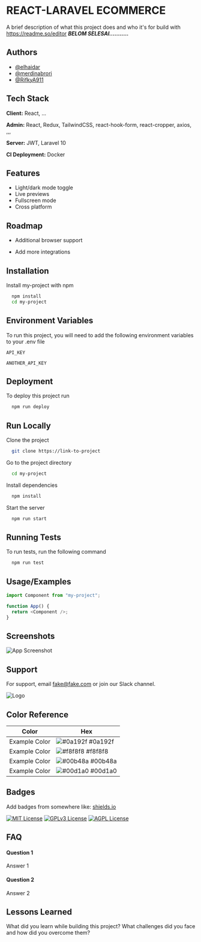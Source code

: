 # REACT-LARAVEL ECOMMERCE

A brief description of what this project does and who it's for
build with https://readme.so/editor
**_BELOM SELESAI..........._**

## Authors

- [@elhaidar](https://github.com/elhaidar)
- [@merdinabrori](https://github.com/merdinabrori)
- [@RifkyA911](https://github.com/RifkyA911)

## Tech Stack

**Client:** React, ...

**Admin:** React, Redux, TailwindCSS, react-hook-form, react-cropper, axios, ,,,

**Server:** JWT, Laravel 10

**CI Deployment:** Docker

## Features

- Light/dark mode toggle
- Live previews
- Fullscreen mode
- Cross platform

## Roadmap

- Additional browser support

- Add more integrations

## Installation

Install my-project with npm

```bash
  npm install
  cd my-project
```

## Environment Variables

To run this project, you will need to add the following environment variables to your .env file

`API_KEY`

`ANOTHER_API_KEY`

## Deployment

To deploy this project run

```bash
  npm run deploy
```

## Run Locally

Clone the project

```bash
  git clone https://link-to-project
```

Go to the project directory

```bash
  cd my-project
```

Install dependencies

```bash
  npm install
```

Start the server

```bash
  npm run start
```

## Running Tests

To run tests, run the following command

```bash
  npm run test
```

## Usage/Examples

```javascript
import Component from "my-project";

function App() {
  return <Component />;
}
```

## Screenshots

![App Screenshot](https://via.placeholder.com/468x300?text=App+Screenshot+Here)

## Support

For support, email fake@fake.com or join our Slack channel.

![Logo](https://dev-to-uploads.s3.amazonaws.com/uploads/articles/th5xamgrr6se0x5ro4g6.png)

## Color Reference

| Color         | Hex                                                              |
| ------------- | ---------------------------------------------------------------- |
| Example Color | ![#0a192f](https://via.placeholder.com/10/0a192f?text=+) #0a192f |
| Example Color | ![#f8f8f8](https://via.placeholder.com/10/f8f8f8?text=+) #f8f8f8 |
| Example Color | ![#00b48a](https://via.placeholder.com/10/00b48a?text=+) #00b48a |
| Example Color | ![#00d1a0](https://via.placeholder.com/10/00b48a?text=+) #00d1a0 |

## Badges

Add badges from somewhere like: [shields.io](https://shields.io/)

[![MIT License](https://img.shields.io/badge/License-MIT-green.svg)](https://choosealicense.com/licenses/mit/)
[![GPLv3 License](https://img.shields.io/badge/License-GPL%20v3-yellow.svg)](https://opensource.org/licenses/)
[![AGPL License](https://img.shields.io/badge/license-AGPL-blue.svg)](http://www.gnu.org/licenses/agpl-3.0)

## FAQ

#### Question 1

Answer 1

#### Question 2

Answer 2

## Lessons Learned

What did you learn while building this project? What challenges did you face and how did you overcome them?
